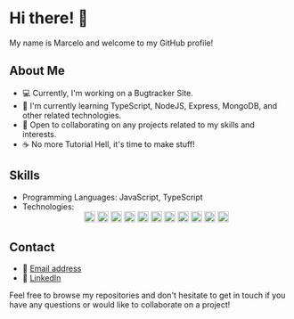 # Hi there! 👋

My name is Marcelo and welcome to my GitHub profile! 

## About Me

- 💻 Currently, I'm working on a Bugtracker Site.
- 🌱 I'm currently learning TypeScript, NodeJS, Express, MongoDB, and other related technologies.
- 🤝 Open to collaborating on any projects related to my skills and interests.
- ☕ No more Tutorial Hell, it's time to make stuff!

## Skills
- Programming Languages: JavaScript, TypeScript
- Technologies: <div align="center">
  <img height="20" src="https://img.shields.io/badge/Code-JavaScript-informational?style=plastic&logo=javascript&logoColor=white&color=2bbc8a&labelColor=2c3e50" alt="JavaScript">
  <img height="20" src="https://img.shields.io/badge/Code-TypeScript-informational?style=plastic&logo=typescript&logoColor=white&color=2bbc8a&labelColor=2c3e50" alt="TypeScript">
  <img height="20" src="https://img.shields.io/badge/Tech-Node.js-informational?style=plastic&logo=node.js&logoColor=white&color=2bbc8a&labelColor=2c3e50" alt="Node.js">
  <img height="20" src="https://img.shields.io/badge/Tech-Express.js-informational?style=plastic&logo=express&logoColor=white&color=2bbc8a&labelColor=2c3e50" alt="Express">
  <img height="20" src="https://img.shields.io/badge/Tech-MongoDB-informational?style=plastic&logo=mongodb&logoColor=white&color=2bbc8a&labelColor=2c3e50" alt="MongoDB">
  <img height="20" src="https://img.shields.io/badge/Tools-Jest-informational?style=plastic&logo=jest&logoColor=white&color=2bbc8a&labelColor=2c3e50" alt="Jest">
  <img height="20" src="https://img.shields.io/badge/Tools-npm-informational?style=plastic&logo=npm&logoColor=white&color=2bbc8a&labelColor=2c3e50" alt="npm">
  <img height="20" src="https://img.shields.io/badge/Tools-bash-informational?style=plastic&logo=gnu-bash&logoColor=white&color=2bbc8a&labelColor=2c3e50" alt="bash">
  <img height="20" src="https://img.shields.io/badge/Tools-Figma-informational?style=plastic&logo=figma&logoColor=white&color=2bbc8a&labelColor=2c3e50" alt="Figma">
  <img height="20" src="https://img.shields.io/badge/Code-HTML-informational?style=plastic&logo=html5&logoColor=white&color=2bbc8a&labelColor=2c3e50" alt="HTML">
  <img height="20" src="https://img.shields.io/badge/Code-CSS-informational?style=plastic&logo=css3&logoColor=white&color=2bbc8a&labelColor=2c3e50" alt="CSS">
</div>













## Contact
- 📧 [Email address](mrcel83@gmail.com)
- 💼 [LinkedIn](https://www.linkedin.com/in/marcelo-oliveira-1445b5222/)

Feel free to browse my repositories and don't hesitate to get in touch if you have any questions or would like to collaborate on a project!
